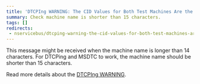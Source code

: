 ```yaml
---
title: 'DTCPIng WARNING: The CID Values for Both Test Machines Are the Same'
summary: Check machine name is shorter than 15 characters.
tags: []
redirects:
 - nservicebus/dtcping-warning-the-cid-values-for-both-test-machines-are-the-same
---
```


This message might be received when the machine name is longer than 14 characters. For DTCPing and MSDTC to work, the machine name should be shorter than 15 characters.

Read more details about the [DTCPIng WARNING](https://social.msdn.microsoft.com/Forums/en-US/1ddb9665-1a28-4d3e-bddd-50de2f07543a/help-me-understand-this-unusual-dtcping-result).

